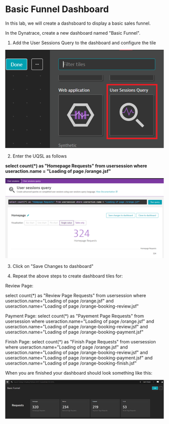 # Basic Funnel Dashboard

In this lab, we will create a dashsboard to display a basic sales funnel.

In the Dynatrace, create a new dashboard named "Basic Funnel".

1. Add the User Sessions Query to the dashboard and configure the tile

![USQL Icon](/img/usql-icon.PNG)

2. Enter the UQSL as follows

**select count(*) as "Homepage Requests" from usersession where useraction.name = "Loading of page /orange.jsf"**

![USQL](/img/usql-query.PNG)

3. Click on "Save Changes to dashboard"

4. Repeat the above steps to create dashboard tiles for:

  Review Page:
  
  select count(*) as "Review Page Requests" from usersession where useraction.name="Loading of page /orange.jsf" and useraction.name="Loading of page /orange-booking-review.jsf"

  Payment Page:
  select count(*) as "Payement Page Requests" from usersession where useraction.name="Loading of page /orange.jsf" and useraction.name="Loading of page /orange-booking-review.jsf" and useraction.name="Loading of page /orange-booking-payment.jsf" 

  Finish Page:
  select count(*) as "Finish Page Requests" from usersession where useraction.name="Loading of page /orange.jsf" and useraction.name="Loading of page /orange-booking-review.jsf" and useraction.name="Loading of page /orange-booking-payment.jsf" and useraction.name="Loading of page /orange-booking-finish.jsf"

When you are finished your dashboard should look something like this:

![Dashboard Basic Funnel](/img/usql-basic-funnel.PNG)


